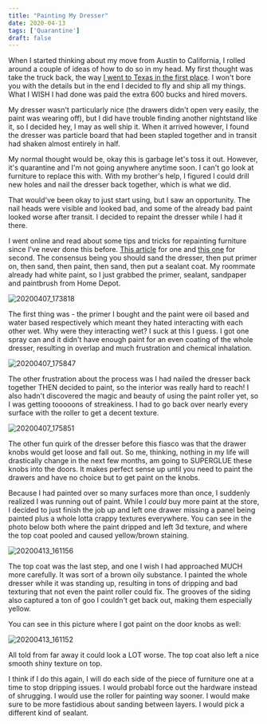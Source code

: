 ```yaml
---
title: "Painting My Dresser"
date: 2020-04-13
tags: ['Quarantine']
draft: false
---
```


When I started thinking about my move from Austin to California, I rolled around a couple of ideas of how to do so in my head. My first thought was take the truck back, the way [I went to Texas in the first place](https://wereonlyalittlelost.tumblr.com/tagged/texas-road-trip). I won't bore you with the details but in the end I decided to fly and ship all my things. What I WISH I had done was paid the extra 600 bucks and hired movers.

My dresser wasn't particularly nice (the drawers didn't open very easily, the paint was wearing off), but I did have trouble finding another nightstand like it, so I decided hey, I may as well ship it. When it arrived however, I found the dresser was particle board that had been stapled together and in transit had shaken almost entirely in half.

My normal thought would be, okay this is garbage let's toss it out. However, it's quarantine and I'm not going anywhere anytime soon. I can't go look at furniture to replace this with. With my brother's help, I figured I could drill new holes and nail the dresser back together, which is what we did.

That would've been okay to just start using, but I saw an opportunity. The nail heads were visible and looked bad, and some of the already bad paint looked worse after transit. I decided to repaint the dresser while I had it there. 

I went online and read about some tips and tricks for repainting furniture since I've never done this before. [This article](https://www.apartmenttherapy.com/how-to-paint-a-wooden-dresser-apartment-therapy-tutorials-178977) for one and [this one](https://www.curbly.com/painted-dresser) for second. The consensus being you should sand the dresser, then put primer on, then sand, then paint, then sand, then put a sealant coat. My roommate already had white paint, so I just grabbed the primer, sealant, sandpaper and paintbrush from Home Depot.

![20200407_173818](/images/20200407_173818.jpg)

The first thing was - the primer I bought and the paint were oil based and water based respectively which meant they hated interacting with each other wet. Why were they interacting wet? I suck at this I guess. I got one spray can and it didn't have enough paint for an even coating of the whole dresser, resulting in overlap and much frustration and chemical inhalation.

![20200407_175847](/images/20200407_175847.jpg)

The other frustration about the process was I had nailed the dresser back together THEN decided to paint, so the interior was really hard to reach! I also hadn't discovered the magic and beauty of using the paint roller yet, so I was getting tooooons of streakiness. I had to go back over nearly every surface with the roller to get a decent texture.

![20200407_175851](/images/20200407_175851.jpg)

The other fun quirk of the dresser before this fiasco was that the drawer knobs would get loose and fall out. So me, thinking, nothing in my life will drastically change in the next few months, am going to SUPERGLUE these knobs into the doors. It makes perfect sense up until you need to paint the drawers and have no choice but to get paint on the knobs. 

Because I had painted over so many surfaces more than once, I suddenly realized I was running out of paint. While I *could* buy more paint at the store, I decided to just finish the job up and left one drawer missing a panel being painted plus a whole lotta crappy textures everywhere. You can see in the photo below both where the paint dripped and left 3d texture, and where the top coat pooled and caused yellow/brown staining.

![20200413_161156](/images/20200413_161156.jpg)

The top coat was the last step, and one I wish I had approached MUCH more carefully. It was sort of a brown oily substance. I painted the whole dresser while it was standing up, resulting in tons of dripping and bad texturing that not even the paint roller could fix. The grooves of the siding also captured a ton of goo I couldn't get back out, making them especially yellow.

You can see in this picture where I got paint on the door knobs as well:

![20200413_161152](/images/20200413_161152.jpg)

All told from far away it could look a LOT worse. The top coat also left a nice smooth shiny texture on top. 

I think if I do this again, I will do each side of the piece of furniture one at a time to stop dripping issues. I would probabl force out the hardware instead of shrugging. I would use the roller for painting way sooner. I would make sure to be more fastidious about sanding between layers. I would pick a different kind of sealant.
